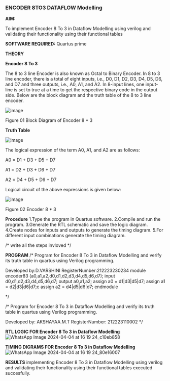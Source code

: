 ### ENCODER 8TO3 DATAFLOW Modelling

**AIM:**

To implement  Encoder 8 To 3 in Dataflow Modelling using verilog and validating their functionality using their functional tables

**SOFTWARE REQUIRED:** Quartus prime

**THEORY**

**Encoder 8 To 3**

The 8 to 3 line Encoder is also known as Octal to Binary Encoder. In 8 to 3 line encoder, there is a total of eight inputs, i.e., D0, D1, D2, D3, D4, D5, D6, and D7 and three outputs, i.e., A0, A1, and A2. In 8-input lines, one input-line is set to true at a time to get the respective binary code in the output side. Below are the block diagram and the truth table of the 8 to 3 line encoder.

![image](https://github.com/naavaneetha/ENCODER8TO3DATAFLOW/assets/154305477/0bc242c1-eb9e-4c47-afe5-30428470efc3)

Figure 01  Block Diagram of Encoder 8 * 3

**Truth Table**

![image](https://github.com/naavaneetha/ENCODER8TO3DATAFLOW/assets/154305477/35496b14-ae6e-4cd1-9abd-d6736b576575)

The logical expression of the term A0, A1, and A2 are as follows:

A0 = D1 + D3 + D5 + D7

A1 = D2 + D3 + D6 + D7

A2 = D4 + D5 + D6 + D7

Logical circuit of the above expressions is given below:

![image](https://github.com/naavaneetha/ENCODER8TO3DATAFLOW/assets/154305477/95acaee6-c873-4c75-89eb-ef09fb158053)

Figure 02  Encoder 8 * 3

**Procedure**
1.Type the program in Quartus software.
2.Compile and run the program.
3.Generate the RTL schematic and save the logic diagram.
4.Create nodes for inputs and outputs to generate the timing diagram.
5.For different input combinations generate the timing diagram.

/* write all the steps invloved */

**PROGRAM**
/* Program for Encoder 8 To 3 in Dataflow Modelling and verify its truth table in quartus using Verilog programming. 

Developed by:D.VARSHINI
RegisterNumber:212223230234
module encoder83 (a0,a1,a2,d0,d1,d2,d3,d4,d5,d6,d7);
input d0,d1,d2,d3,d4,d5,d6,d7;
output a0,a1,a2;
assign a0 = d1|d3|d5|d7;
assign a1 = d2|d3|d6|d7;c
assign a2 = d4|d5|d6|d7;
endmodule

*/

/* Program for Encoder 8 To 3 in Dataflow Modelling and verify its truth table in quartus using Verilog programming. 

Developed by: AKSHAYAA.M.T RegisterNumber: 212223110002
*/

**RTL LOGIC FOR Encoder 8 To 3 in Dataflow Modelling**
![WhatsApp Image 2024-04-04 at 16 19 24_c10eb858](https://github.com/Akshayaamt/ENCODER8TO3DATAFLOW/assets/144870472/1ad56179-656b-4e5e-aa9a-0574db770ba7)


**TIMING DIGRAMS FOR Encoder 8 To 3 in Dataflow Modelling**
![WhatsApp Image 2024-04-04 at 16 19 24_80e16007](https://github.com/Akshayaamt/ENCODER8TO3DATAFLOW/assets/144870472/404aa95e-5d5c-41aa-bd33-8c749d058286)


**RESULTS**
implementing Encoder 8 To 3 in Dataflow Modelling using verilog and validating their functionality using their functional tables executed succesfully.




